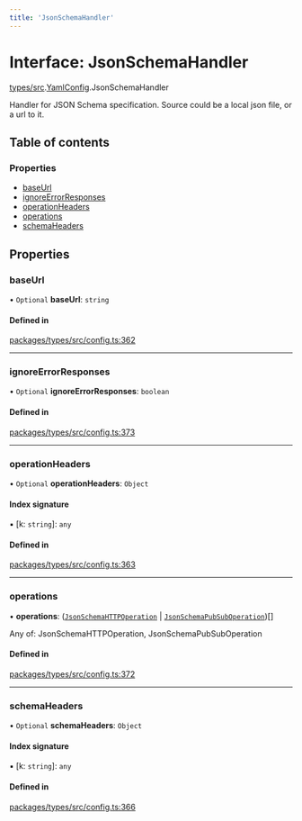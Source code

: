 ```yaml
---
title: 'JsonSchemaHandler'
---
```


# Interface: JsonSchemaHandler

[types/src](../modules/types_src).[YamlConfig](../modules/types_src.YamlConfig).JsonSchemaHandler

Handler for JSON Schema specification. Source could be a local json file, or a url to it.

## Table of contents

### Properties

- [baseUrl](types_src.YamlConfig.JsonSchemaHandler#baseurl)
- [ignoreErrorResponses](types_src.YamlConfig.JsonSchemaHandler#ignoreerrorresponses)
- [operationHeaders](types_src.YamlConfig.JsonSchemaHandler#operationheaders)
- [operations](types_src.YamlConfig.JsonSchemaHandler#operations)
- [schemaHeaders](types_src.YamlConfig.JsonSchemaHandler#schemaheaders)

## Properties

### baseUrl

• `Optional` **baseUrl**: `string`

#### Defined in

[packages/types/src/config.ts:362](https://github.com/Urigo/graphql-mesh/blob/master/packages/types/src/config.ts#L362)

___

### ignoreErrorResponses

• `Optional` **ignoreErrorResponses**: `boolean`

#### Defined in

[packages/types/src/config.ts:373](https://github.com/Urigo/graphql-mesh/blob/master/packages/types/src/config.ts#L373)

___

### operationHeaders

• `Optional` **operationHeaders**: `Object`

#### Index signature

▪ [k: `string`]: `any`

#### Defined in

[packages/types/src/config.ts:363](https://github.com/Urigo/graphql-mesh/blob/master/packages/types/src/config.ts#L363)

___

### operations

• **operations**: ([`JsonSchemaHTTPOperation`](types_src.YamlConfig.JsonSchemaHTTPOperation) \| [`JsonSchemaPubSubOperation`](types_src.YamlConfig.JsonSchemaPubSubOperation))[]

Any of: JsonSchemaHTTPOperation, JsonSchemaPubSubOperation

#### Defined in

[packages/types/src/config.ts:372](https://github.com/Urigo/graphql-mesh/blob/master/packages/types/src/config.ts#L372)

___

### schemaHeaders

• `Optional` **schemaHeaders**: `Object`

#### Index signature

▪ [k: `string`]: `any`

#### Defined in

[packages/types/src/config.ts:366](https://github.com/Urigo/graphql-mesh/blob/master/packages/types/src/config.ts#L366)
